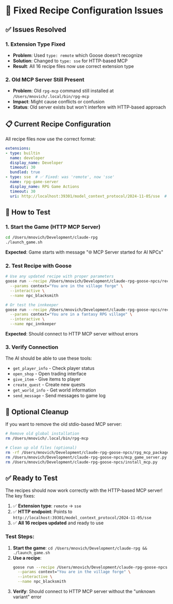 # 🔧 **Fixed Recipe Configuration Issues**

## ✅ **Issues Resolved**

### **1. Extension Type Fixed**
- **Problem**: Used `type: remote` which Goose doesn't recognize
- **Solution**: Changed to `type: sse` for HTTP-based MCP
- **Result**: All 16 recipe files now use correct extension type

### **2. Old MCP Server Still Present**
- **Problem**: Old `rpg-mcp` command still installed at `/Users/mnovich/.local/bin/rpg-mcp`
- **Impact**: Might cause conflicts or confusion
- **Status**: Old server exists but won't interfere with HTTP-based approach

## 📋 **Current Recipe Configuration**

All recipe files now use the correct format:

```yaml
extensions:
- type: builtin
  name: developer
  display_name: Developer
  timeout: 30
  bundled: true
- type: sse  # ✅ Fixed: was 'remote', now 'sse'
  name: rpg-game-server
  display_name: RPG Game Actions
  timeout: 30
  uri: http://localhost:39301/model_context_protocol/2024-11-05/sse  # ✅ HTTP endpoint
```

## 🚀 **How to Test**

### **1. Start the Game (HTTP MCP Server)**
```bash
cd /Users/mnovich/Development/claude-rpg
./launch_game.sh
```
**Expected**: Game starts with message "🌐 MCP Server started for AI NPCs"

### **2. Test Recipe with Goose**
```bash
# Use any updated recipe with proper parameters
goose run --recipe /Users/mnovich/Development/claude-rpg-goose-npcs/recipes/blacksmith.yaml \
  --params context="You are in the village forge" \
  --interactive \
  --name npc_blacksmith

# Or test the innkeeper
goose run --recipe /Users/mnovich/Development/claude-rpg-goose-npcs/recipes/innkeeper.yaml \
  --params context="You are in a fantasy RPG village" \
  --interactive \
  --name npc_innkeeper
```
**Expected**: Should connect to HTTP MCP server without errors

### **3. Verify Connection**
The AI should be able to use these tools:
- `get_player_info` - Check player status
- `open_shop` - Open trading interface
- `give_item` - Give items to player
- `create_quest` - Create new quests
- `get_world_info` - Get world information
- `send_message` - Send messages to game log

## 🧹 **Optional Cleanup**

If you want to remove the old stdio-based MCP server:

```bash
# Remove old global installation
rm /Users/mnovich/.local/bin/rpg-mcp

# Clean up old files (optional)
rm -rf /Users/mnovich/Development/claude-rpg-goose-npcs/rpg_mcp_package
rm /Users/mnovich/Development/claude-rpg-goose-npcs/mcp_game_server.py
rm /Users/mnovich/Development/claude-rpg-goose-npcs/install_mcp.py
```

## ✅ **Ready to Test**

The recipes should now work correctly with the HTTP-based MCP server! The key fixes:

1. ✅ **Extension type**: `remote` → `sse`
2. ✅ **HTTP endpoint**: Points to `http://localhost:39301/model_context_protocol/2024-11-05/sse`
3. ✅ **All 16 recipes updated** and ready to use

### **Test Steps:**
1. **Start the game**: `cd /Users/mnovich/Development/claude-rpg && ./launch_game.sh`
2. **Use a recipe**: 
   ```bash
   goose run --recipe /Users/mnovich/Development/claude-rpg-goose-npcs/recipes/blacksmith.yaml \
     --params context="You are in the village forge" \
     --interactive \
     --name npc_blacksmith
   ```
3. **Verify**: Should connect to HTTP MCP server without the "unknown variant" error